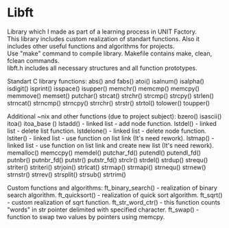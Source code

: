 # Libft  
Library which I made as part of a learning process in UNIT Factory.  
This library includes custom realization of standart functions. Also it includes other useful functions and algorithms for projects.  
Use "make" command to compile library. Makefile contains make, clean, fclean commands.  
libft.h includes all necessary structures and all function prototypes.  

Standart C library functions:
abs() and fabs()
atoi()
isalnum()
isalpha()
isdigit()
isprint()
isspace()
isupper()
memchr()
memcmp()
memcpy()
memmove()
memset()
putchar()
strcat()
strchr()
strcmp()
strcpy()
strlen()
strncat()
strncmp()
strncpy()
strrchr()
strstr()
strtol()
tolower()
toupper()

Additional ~nix and other functions (due to project subject):
bzero()
isascii()
itoa()
itoa_base ()
lstadd() - linked list - add node function.
lstdel() - linked list - delete list function.
lstdelone() - linked list - delete node function.
lstiter() - linked list - use function on list link (It's need rework).
lstmap() - linked list - use function on list link and create new list  (It's need rework).
memalloc()
memccpy()
memdel()
putchar_fd()
putendl()
putendl_fd()
putnbr()
putnbr_fd()
putstr()
putstr_fd()
strclr()
strdel()
strdup()
strequ()
striter()
striteri()
strjoin()
strlcat()
strmap()
strmapi()
strnequ()
strnew()
strnstr()
strrev()
strsplit()
strsub()
strtrim()

Custom functions and algorithms:
ft_binary_search() - realization of binary search algorithm.
ft_quicksort() - realization of quick sort algorithm.
ft_sqrt() - custom realization of sqrt function.
ft_str_word_ctr() - this function counts "words" in str pointer delimited with specified character.
ft_swap() - function to swap two values by pointers using memcpy.
